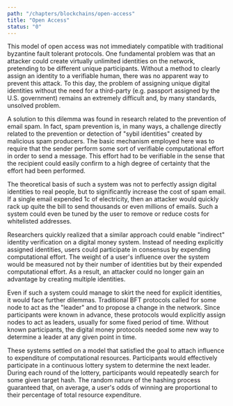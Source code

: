 ```yaml
---
path: "/chapters/blockchains/open-access"
title: "Open Access"
status: "0"
---
```


This model of open access was not immediately compatible with traditional byzantine fault tolerant protocols. One fundamental problem was that an attacker could create virtually unlimited identities on the network, pretending to be different unique participants. Without a method to clearly assign an identity to a verifiable human, there was no apparent way to prevent this attack. To this day, the problem of assigning unique digital identities without the need for a third-party (e.g. passport assigned by the U.S. government) remains an extremely difficult and, by many standards, unsolved problem.

A solution to this dilemma was found in research related to the prevention of email spam. In fact, spam prevention is, in many ways, a challenge directly related to the prevention or detection of "sybil identities" created by malicious spam producers. The basic mechanism employed here was to require that the sender perform some sort of verifiable computational effort in order to send a message. This effort had to be verifiable in the sense that the recipient could easily confirm to a high degree of certainty that the effort had been performed. 

The theoretical basis of such a system was not to perfectly assign digital identities to real people, but to significantly increase the cost of spam email. If a single email expended 1c of electricity, then an attacker would quickly rack up quite the bill to send thousands or even millions of emails. Such a system could even be tuned by the user to remove or reduce costs for whitelisted addresses.

Researchers quickly realized that a similar approach could enable "indirect" identity verification on a digital money system. Instead of needing explicitly assigned identities, users could participate in consensus by expending computational effort. The weight of a user's influence over the system would be measured not by their number of identities but by their expended computational effort. As a result, an attacker could no longer gain an advantage by creating multiple identities.

Even if such a system could manage to skirt the need for explicit identities, it would face further dilemmas. Traditional BFT protocols called for some node to act as the "leader" and to propose a change in the network. Since participants were known in advance, these protocols would explicitly assign nodes to act as leaders, usually for some fixed period of time. Without known participants, the digital money protocols needed some new way to determine a leader at any given point in time.

These systems settled on a model that satisfied the goal to attach influence to expenditure of computational resources. Participants would effectively participate in a continuous lottery system to determine the next leader. During each round of the lottery, participants would repeatedly search for some given target hash. The random nature of the hashing process guaranteed that, on average, a user's odds of winning are proportional to their percentage of total resource expenditure.